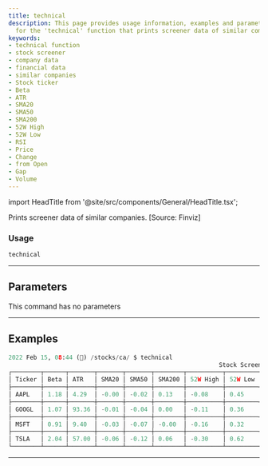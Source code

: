 ```yaml
---
title: technical
description: This page provides usage information, examples and parameters details
  for the 'technical' function that prints screener data of similar companies.
keywords:
- technical function
- stock screener
- company data
- financial data
- similar companies
- Stock ticker
- Beta
- ATR
- SMA20
- SMA50
- SMA200
- 52W High
- 52W Low
- RSI
- Price
- Change
- from Open
- Gap
- Volume
---
```


import HeadTitle from '@site/src/components/General/HeadTitle.tsx';

<HeadTitle title="stocks /ca/technical - Reference | OpenBB Terminal Docs" />

Prints screener data of similar companies. [Source: Finviz]

### Usage

```python wordwrap
technical
```

---

## Parameters

This command has no parameters



---

## Examples

```python
2022 Feb 15, 08:44 (🦋) /stocks/ca/ $ technical
                                                           Stock Screener
┌────────┬──────┬───────┬───────┬───────┬────────┬──────────┬─────────┬───────┬─────────┬────────┬───────────┬───────┬─────────────┐
│ Ticker │ Beta │ ATR   │ SMA20 │ SMA50 │ SMA200 │ 52W High │ 52W Low │ RSI   │ Price   │ Change │ from Open │ Gap   │ Volume      │
├────────┼──────┼───────┼───────┼───────┼────────┼──────────┼─────────┼───────┼─────────┼────────┼───────────┼───────┼─────────────┤
│ AAPL   │ 1.18 │ 4.29  │ -0.00 │ -0.02 │ 0.13   │ -0.08    │ 0.45    │ 46.89 │ 168.88  │ 0.00   │ 0.01      │ -0.01 │ 86185528.00 │
├────────┼──────┼───────┼───────┼───────┼────────┼──────────┼─────────┼───────┼─────────┼────────┼───────────┼───────┼─────────────┤
│ GOOGL  │ 1.07 │ 93.36 │ -0.01 │ -0.04 │ 0.00   │ -0.11    │ 0.36    │ 45.82 │ 2710.52 │ 0.01   │ 0.02      │ -0.01 │ 1715054.00  │
├────────┼──────┼───────┼───────┼───────┼────────┼──────────┼─────────┼───────┼─────────┼────────┼───────────┼───────┼─────────────┤
│ MSFT   │ 0.91 │ 9.40  │ -0.03 │ -0.07 │ -0.00  │ -0.16    │ 0.32    │ 40.63 │ 295.00  │ -0.00  │ 0.00      │ -0.00 │ 36359488.00 │
├────────┼──────┼───────┼───────┼───────┼────────┼──────────┼─────────┼───────┼─────────┼────────┼───────────┼───────┼─────────────┤
│ TSLA   │ 2.04 │ 57.00 │ -0.06 │ -0.12 │ 0.06   │ -0.30    │ 0.62    │ 41.26 │ 875.76  │ 0.02   │ 0.02      │ 0.00  │ 22585472.00 │
└────────┴──────┴───────┴───────┴───────┴────────┴──────────┴─────────┴───────┴─────────┴────────┴───────────┴───────┴─────────────┘
```
---
